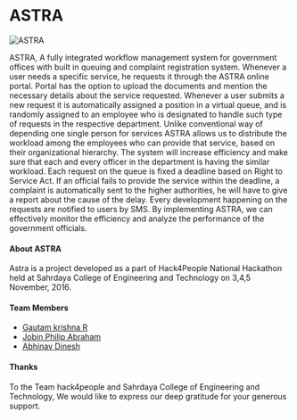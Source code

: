 # ASTRA
![ASTRA](https://cloud.githubusercontent.com/assets/8397274/20027023/93ba238e-a32e-11e6-896c-77c04f91752c.png)

ASTRA, A fully integrated workflow management system for government offices with built in queuing and complaint registration system.  Whenever a user needs a specific service, he requests it through the ASTRA online portal. Portal has the option to upload the documents and mention the necessary details about the service requested. Whenever a user submits a new request it is automatically assigned a position in a virtual queue, and is randomly assigned to an employee who is designated to handle such type of requests in the respective department. Unlike conventional way of depending one single person for services ASTRA allows us to distribute the workload among the employees who can provide that service, based on their organizational hierarchy.  The system will increase efficiency and make sure that each and every officer in the department is having the similar workload. Each request on the queue is fixed a deadline based on Right to Service Act. If an official fails to provide the service within the deadline, a complaint is automatically sent to the higher authorities, he will have to give a report about the cause of the delay. Every development happening on the requests are notified to users by SMS. By implementing ASTRA, we can effectively monitor the efficiency and analyze the performance of the government officials.


#### About ASTRA
Astra is a project developed as a part of Hack4People National Hackathon held at Sahrdaya College of Engineering and Technology on 3,4,5 November, 2016.

#### Team Members
* [Gautam krishna R](http://github.com/gautamkrishnar)
* [Jobin Philip Abraham](http://github.com/jophab)
* [Abhinav Dinesh](http://github.com/abhinavdc)

#### Thanks
To the Team hack4people and Sahrdaya College of Engineering and Technology, We would like to express our deep gratitude for your generous support.
